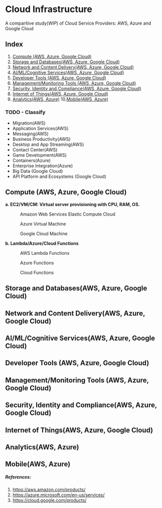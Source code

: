 # Cloud Infrastructure

A comparitive study(*WIP*) of Cloud Service Providers: AWS, Azure and Google Cloud

## Index
1. [Compute (AWS, Azure, Google Cloud)](#compute)
2. [Storage and Databases(AWS, Azure, Google Cloud)](#databases)
3. [Network and Content Delivery(AWS, Azure, Google Cloud)](#network)
4. [AI/ML/Cognitive Services(AWS, Azure, Google Cloud)](#ai)
5. [Developer Tools (AWS, Azure, Google Cloud)](#devtools)
6. [Management/Monitoring Tools (AWS, Azure, Google Cloud)](#management)
7. [Security, Identity and Compliance(AWS, Azure, Google Cloud)](#security)
8. [Internet of Things(AWS, Azure, Google Cloud)](#iot)
9. [Analytics(AWS, Azure)](#analytics)
10.[Mobile(AWS, Azure)](#mobile)

### TODO - Classify
- Migration(AWS)
- Application Services(AWS)
- Messaging(AWS)
- Business Productivity(AWS)
- Desktop and App Streaming(AWS)
- Contact Center(AWS)
- Game Development(AWS)
- Containers(Azure)
- Enterprise Integration(Azure)
- Big Data (Google Cloud)
- API Platform and Ecosystems (Google Cloud)      

## Compute (AWS, Azure, Google Cloud) <a name="compute"></a>
 <b> a. EC2/VM/CM: Virtual server provisioning with CPU, RAM, OS. </b>
 <ul>
 <ol> Amazon Web Services Elastic Compute Cloud </ol>
 <ol> Azure Virtual Machine </ol>
 <ol> Google Cloud Machine </ol>
</ul>

<b> b. Lambda/Azure/Cloud Functions </b>
 <ul>
 <ol> AWS Lambda Functions </ol>
 <ol> Azure Functions </ol>
 <ol> Cloud Functions </ol>
 </ul>
 
## Storage and Databases(AWS, Azure, Google Cloud) <a name="databases"></a>
## Network and Content Delivery(AWS, Azure, Google Cloud) <a name="network"></a>
## AI/ML/Cognitive Services(AWS, Azure, Google Cloud) <a name="ai"></a>
## Developer Tools (AWS, Azure, Google Cloud) <a name="devtools"></a>
## Management/Monitoring Tools (AWS, Azure, Google Cloud) <a name="management"></a>
## Security, Identity and Compliance(AWS, Azure, Google Cloud) <a name="security"></a>
## Internet of Things(AWS, Azure, Google Cloud) <a name="iot"></a>
## Analytics(AWS, Azure) <a name="analytics"></a>
## Mobile(AWS, Azure) <a name="mobile"></a>

##### References:
1. https://aws.amazon.com/products/
2. https://azure.microsoft.com/en-us/services/
3. https://cloud.google.com/products/
